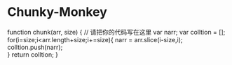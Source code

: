 # Chunky-Monkey
function chunk(arr, size) {
  // 请把你的代码写在这里
  var narr;
  var colltion = [];
  for(i=size;i<arr.length+size;i+=size){
  narr = arr.slice(i-size,i);
  colltion.push(narr);  
  }
  return colltion;
}
